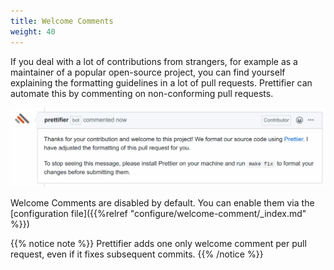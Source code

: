 ```yaml
---
title: Welcome Comments
weight: 40
---
```


If you deal with a lot of contributions from strangers, for example as a
maintainer of a popular open-source project, you can find yourself explaining
the formatting guidelines in a lot of pull requests. Prettifier can automate
this by commenting on non-conforming pull requests.

![screenshot](images/welcome-message.gif)

Welcome Comments are disabled by default. You can enable them via the
[configuration file]({{%relref "configure/welcome-comment/_index.md" %}})

{{% notice note %}} Prettifier adds one only welcome comment per pull request,
even if it fixes subsequent commits. {{% /notice %}}
